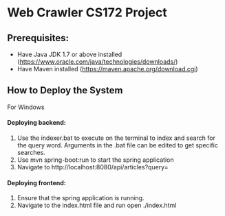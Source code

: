 # Web Crawler CS172 Project
## Prerequisites: 
- Have Java JDK 1.7 or above installed (https://www.oracle.com/java/technologies/downloads/)
- Have Maven installed (https://maven.apache.org/download.cgi)

## How to Deploy the System 
For Windows
#### Deploying backend:
1. Use the indexer.bat to execute on the terminal to index and search for the query word. Arguments in the .bat file can be edited to get specific searches.
2. Use mvn spring-boot:run to start the spring application
3. Navigate to http://localhost:8080/api/articles?query=
#### Deploying frontend:
1. Ensure that the spring application is running.
2. Navigate to the index.html file and run open ./index.html
